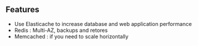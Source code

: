 ## Features
- Use Elasticache to increase database and web application performance
- Redis : Multi-AZ, backups and retores
- Memcached : if you need to scale horizontally
